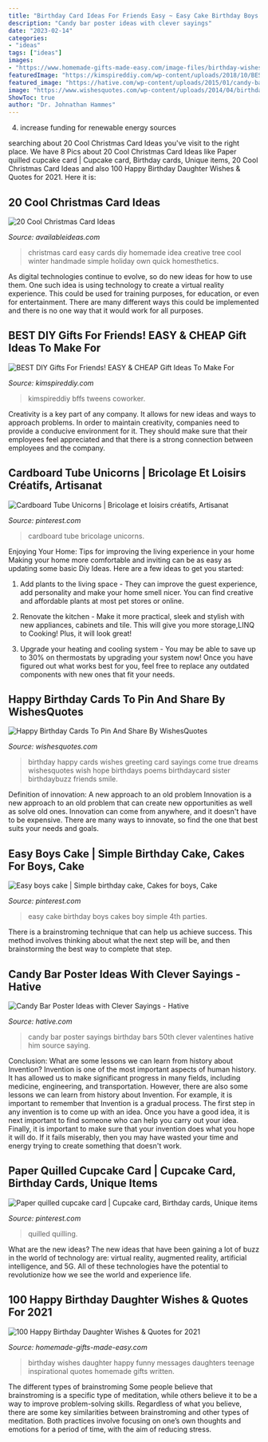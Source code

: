 ```yaml
---
title: "Birthday Card Ideas For Friends Easy ~ Easy Cake Birthday Boys Cakes Boy Simple 4th Parties"
description: "Candy bar poster ideas with clever sayings"
date: "2023-02-14"
categories:
- "ideas"
tags: ["ideas"]
images:
- "https://www.homemade-gifts-made-easy.com/image-files/birthday-wishes-for-daughter-fabulous-600x900.jpg"
featuredImage: "https://kimspireddiy.com/wp-content/uploads/2018/10/BEST-DIY-Gifts-For-Friends-EASY-and-CHEAP-Gift-Ideas-To-Make-For-Birthdays-Christmas-Gifts-Creative-and-Unique-Presents-That-Are-Cute-Last-Minute-Handmade-Ideas-BFFs-Teens-.jpg"
featured_image: "https://hative.com/wp-content/uploads/2015/01/candy-bar-sayings/8-candy-bar-saying-ideas.jpg"
image: "https://www.wishesquotes.com/wp-content/uploads/2014/04/birthday-card-05-520x520.jpg"
ShowToc: true
author: "Dr. Johnathan Hammes"
---
```



4. increase funding for renewable energy sources

	

		
searching about 20 Cool Christmas Card Ideas you've visit to the right place. We have 8 Pics about 20 Cool Christmas Card Ideas like Paper quilled cupcake card | Cupcake card, Birthday cards, Unique items, 20 Cool Christmas Card Ideas and also 100 Happy Birthday Daughter Wishes &amp; Quotes for 2021. Here it is:
		
    
## 20 Cool Christmas Card Ideas

<img loading=lazy src="http://availableideas.com/wp-content/uploads/2015/11/Homemade-Christmas-Card-Idea.jpg" onerror="this.onerror=null;this.src='https://tse1.mm.bing.net/th?id=OIP.kHOtryA2YO2B1RkscnNAjwHaLJ&amp;pid=15.1';" alt="20 Cool Christmas Card Ideas">

_Source: availableideas.com_

>christmas card easy cards diy homemade idea creative tree cool winter handmade simple holiday own quick homesthetics. 

	

As digital technologies continue to evolve, so do new ideas for how to use them. One such idea is using technology to create a virtual reality experience. This could be used for training purposes, for education, or even for entertainment. There are many different ways this could be implemented and there is no one way that it would work for all purposes.

    
## BEST DIY Gifts For Friends! EASY &amp; CHEAP Gift Ideas To Make For

<img loading=lazy src="https://kimspireddiy.com/wp-content/uploads/2018/10/BEST-DIY-Gifts-For-Friends-EASY-and-CHEAP-Gift-Ideas-To-Make-For-Birthdays-Christmas-Gifts-Creative-and-Unique-Presents-That-Are-Cute-Last-Minute-Handmade-Ideas-BFFs-Teens-.jpg" onerror="this.onerror=null;this.src='https://tse3.mm.bing.net/th?id=OIP.Fkfmntt1hpJL_LWPBusHCwHaPH&amp;pid=15.1';" alt="BEST DIY Gifts For Friends! EASY &amp; CHEAP Gift Ideas To Make For">

_Source: kimspireddiy.com_

>kimspireddiy bffs tweens coworker. 

	

Creativity is a key part of any company. It allows for new ideas and ways to approach problems. In order to maintain creativity, companies need to provide a conducive environment for it. They should make sure that their employees feel appreciated and that there is a strong connection between employees and the company.

    
## Cardboard Tube Unicorns | Bricolage Et Loisirs Créatifs, Artisanat

<img loading=lazy src="https://i.pinimg.com/736x/4b/3e/04/4b3e04d513f734c9da4426cc14bb9693.jpg" onerror="this.onerror=null;this.src='https://tse4.mm.bing.net/th?id=OIP.nlJoeDH9h96ccUoF8LSlHgHaMj&amp;pid=15.1';" alt="Cardboard Tube Unicorns | Bricolage et loisirs créatifs, Artisanat">

_Source: pinterest.com_

>cardboard tube bricolage unicorns. 

	

Enjoying Your Home: Tips for improving the living experience in your home
Making your home more comfortable and inviting can be as easy as updating some basic Diy Ideas. Here are a few ideas to get you started:
1. Add plants to the living space - They can improve the guest experience, add personality and make your home smell nicer. You can find creative and affordable plants at most pet stores or online.

2. Renovate the kitchen - Make it more practical, sleek and stylish with new appliances, cabinets and tile. This will give you more storage,LINQ to Cooking! Plus, it will look great!

3. Upgrade your heating and cooling system - You may be able to save up to 30% on thermostats by upgrading your system now! Once you have figured out what works best for you, feel free to replace any outdated components with new ones that fit your needs.

    
## Happy Birthday Cards To Pin And Share By WishesQuotes

<img loading=lazy src="https://www.wishesquotes.com/wp-content/uploads/2014/04/birthday-card-05-520x520.jpg" onerror="this.onerror=null;this.src='https://tse1.mm.bing.net/th?id=OIP.Ivg3Wt4lOehftq1BG9ahCAHaHa&amp;pid=15.1';" alt="Happy Birthday Cards To Pin And Share By WishesQuotes">

_Source: wishesquotes.com_

>birthday happy cards wishes greeting card sayings come true dreams wishesquotes wish hope birthdays poems birthdaycard sister birthdaybuzz friends smile. 

	

Definition of innovation: A new approach to an old problem
Innovation is a new approach to an old problem that can create new opportunities as well as solve old ones. Innovation can come from anywhere, and it doesn't have to be expensive. There are many ways to innovate, so find the one that best suits your needs and goals.

    
## Easy Boys Cake | Simple Birthday Cake, Cakes For Boys, Cake

<img loading=lazy src="https://i.pinimg.com/736x/a8/2a/b8/a82ab8aba83a4e71a89240fd86342afa--easy-birthday-cakes-birthday-cake-boy.jpg" onerror="this.onerror=null;this.src='https://tse3.mm.bing.net/th?id=OIP.5SWREewwmwW8p_KMKQElbQHaGY&amp;pid=15.1';" alt="Easy boys cake | Simple birthday cake, Cakes for boys, Cake">

_Source: pinterest.com_

>easy cake birthday boys cakes boy simple 4th parties. 

	

There is a brainstroming technique that can help us achieve success. This method involves thinking about what the next step will be, and then brainstorming the best way to complete that step.

    
## Candy Bar Poster Ideas With Clever Sayings - Hative

<img loading=lazy src="https://hative.com/wp-content/uploads/2015/01/candy-bar-sayings/8-candy-bar-saying-ideas.jpg" onerror="this.onerror=null;this.src='https://tse4.mm.bing.net/th?id=OIP.ZCQ7LAyHzLc_TkZApETBdwHaJ4&amp;pid=15.1';" alt="Candy Bar Poster Ideas with Clever Sayings - Hative">

_Source: hative.com_

>candy bar poster sayings birthday bars 50th clever valentines hative him source saying. 

	

Conclusion: What are some lessons we can learn from history about Invention?
Invention is one of the most important aspects of human history. It has allowed us to make significant progress in many fields, including medicine, engineering, and transportation. However, there are also some lessons we can learn from history about Invention. For example, it is important to remember that Invention is a gradual process. The first step in any invention is to come up with an idea. Once you have a good idea, it is next important to find someone who can help you carry out your idea. Finally, it is important to make sure that your invention does what you hope it will do. If it fails miserably, then you may have wasted your time and energy trying to create something that doesn't work.

    
## Paper Quilled Cupcake Card | Cupcake Card, Birthday Cards, Unique Items

<img loading=lazy src="https://i.pinimg.com/736x/46/5c/ab/465cab577e9362da603755514447b50a.jpg" onerror="this.onerror=null;this.src='https://tse2.mm.bing.net/th?id=OIP.EXPBoHOgS20zLLzS2V4MjAHaJ3&amp;pid=15.1';" alt="Paper quilled cupcake card | Cupcake card, Birthday cards, Unique items">

_Source: pinterest.com_

>quilled quilling. 

	

What are the new ideas?
The new ideas that have been gaining a lot of buzz in the world of technology are: virtual reality, augmented reality, artificial intelligence, and 5G. All of these technologies have the potential to revolutionize how we see the world and experience life.

    
## 100 Happy Birthday Daughter Wishes &amp; Quotes For 2021

<img loading=lazy src="https://www.homemade-gifts-made-easy.com/image-files/birthday-wishes-for-daughter-fabulous-600x900.jpg" onerror="this.onerror=null;this.src='https://tse1.mm.bing.net/th?id=OIP.dTHc83mx9KP8z0LglwgcUgHaLH&amp;pid=15.1';" alt="100 Happy Birthday Daughter Wishes &amp; Quotes for 2021">

_Source: homemade-gifts-made-easy.com_

>birthday wishes daughter happy funny messages daughters teenage inspirational quotes homemade gifts written. 

	

The different types of brainstroming
Some people believe that brainstroming is a specific type of meditation, while others believe it to be a way to improve problem-solving skills. Regardless of what you believe, there are some key similarities between brainstroming and other types of meditation. Both practices involve focusing on one’s own thoughts and emotions for a period of time, with the aim of reducing stress.

